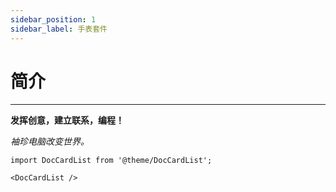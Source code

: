 ```yaml
---
sidebar_position: 1
sidebar_label: 手表套件
---
```


# 简介
---

**发挥创意，建立联系，编程！**

*袖珍电脑改变世界。*


```mdx-code-block
import DocCardList from '@theme/DocCardList';

<DocCardList />
```
